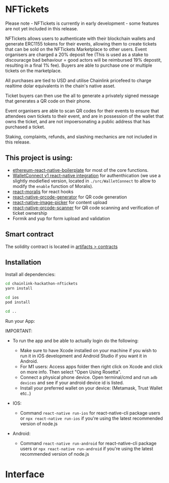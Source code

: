 # NFTickets

Please note - NFTickets is currently in early development - some features are not yet included in this release.

NFTickets allows users to authenticate with their blockchain wallets and generate ERC1155 tokens for their events, allowing them to create tickets that can be sold on the NFTickets Marketplace to other users. Event organisers are charged a 20% deposit fee (This is used as a stake to discouracge bad behaviour = good actors will be reimbursed 19% depostit, resulting in a final 1% fee). Buyers are able to purchase one or multiple tickets on the marketplace.

All purchases are tied to USD and utilise Chainlink pricefeed to charge realtime dolar equivalents in the chain's native asset.

Ticket buyers can then use the all to generate a privately signed message that generates a QR code on their phone.

Event organisers are able to scan QR codes for their events to ensure that attendees own tickets to their event, and are in possession of the wallet that owns the ticket, and are not impoersonating a public address that has purchased a ticket.

Staking, complaints, refunds, and slashing mechanics are not included in this release.

## This project is using:

- [ethereum-react-native-boilerplate](https://github.com/ethereum-boilerplate/ethereum-react-native-boilerplate) for most of the core functions.
- [WalletConnect v1 react-native integration](https://docs.walletconnect.com/1.0/quick-start/dapps/react-native) for authenthication (we use a slightly modiefied version, located in `./src/WalletConnect` to allow to modify the `enable` function of Moralis).
- [react-moralis](https://github.com/MoralisWeb3/react-moralis) for react hooks
- [react-native-qrcode-generator](https://github.com/rishichawda/react-native-qrcode-generator) for QR code generation
- [react-native-image-picker](https://github.com/react-native-image-picker/react-native-image-picker) for content upload
- [react-native-qrcode-scanner](https://github.com/moaazsidat/react-native-qrcode-scanner) for QR code scanning and verification of ticket ownership
- Formik and yup for form iupload and validation

## Smart contract

The solidity contract is located in [artifacts > contracts](https://github.com/nonymousoctopus/chainlink-hackathon-nftickets/tree/main/artifacts/contracts)

## Installation

Install all dependencies:

```sh
cd chainlink-hackathon-nftickets
yarn install

cd ios
pod install

cd ..
```

Run your App:

IMPORTANT:

- To run the app and be able to actually login do the following:

  - Make sure to have Xcode installed on your machine if you wish to run it in iOS development and Android Studio if you want it in Android.
  - For M1 users: Access apps folder then right click on Xcode and click on more info. Then select "Open Using Rosetta".
  - Connect a physical phone device. Open terminal/cmd and run `adb devices` and see if your android device id is listed.
  - Install your preferred wallet on your device: (Metamask, Trust Wallet etc..)

- IOS:
  - Command 
    `react-native run-ios` for react-native-cli package users or 
    `npx react-native run-ios` if you're using the latest recommended version of node.js
- Android:
  - Command 
    `react-native run-android` for react-native-cli package users or 
    `npx react-native run-android` if you're using the latest recommended version of node.js

# Interface
